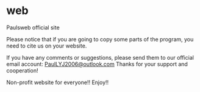 # web
Paulsweb official site

Please notice that if you are going to copy some parts of the program, 
you need to cite us on your website.

If you have any comments or suggestions, please send them to our official email account: PaulLYJ2006@outlook.com
Thanks for your support and cooperation!

Non-profit website for everyone!!
Enjoy!!
